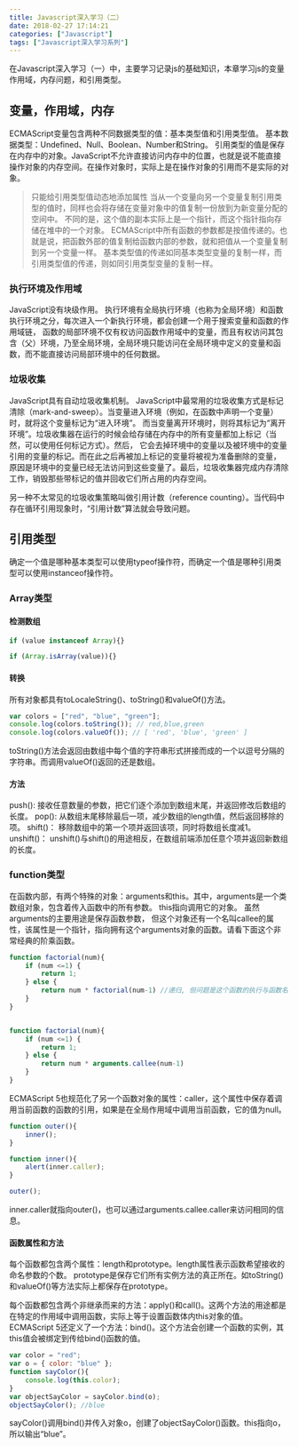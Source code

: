```yaml
---
title: Javascript深入学习（二）
date: 2018-02-27 17:14:21
categories: ["Javascript"]
tags: ["Javascript深入学习系列"]
---
```


在Javascript深入学习（一）中，主要学习记录js的基础知识，本章学习js的变量作用域，内存问题，和引用类型。

<!-- more -->

## 变量，作用域，内存

ECMAScript变量包含两种不同数据类型的值：基本类型值和引用类型值。
基本数据类型：Undefined、Null、Boolean、Number和String。
引用类型的值是保存在内存中的对象。JavaScript不允许直接访问内存中的位置，也就是说不能直接操作对象的内存空间。在操作对象时，实际上是在操作对象的引用而不是实际的对象。

> 只能给引用类型值动态地添加属性
> 当从一个变量向另一个变量复制引用类型的值时，同样也会将存储在变量对象中的值复制一份放到为新变量分配的空间中。
不同的是，这个值的副本实际上是一个指针，而这个指针指向存储在堆中的一个对象。
> ECMAScript中所有函数的参数都是按值传递的。也就是说，把函数外部的值复制给函数内部的参数，就和把值从一个变量复制到另一个变量一样。
基本类型值的传递如同基本类型变量的复制一样，而引用类型值的传递，则如同引用类型变量的复制一样。

### 执行环境及作用域
JavaScript没有块级作用。
执行环境有全局执行环境（也称为全局环境）和函数执行环境之分，每次进入一个新执行环境，都会创建一个用于搜索变量和函数的作用域链，
函数的局部环境不仅有权访问函数作用域中的变量，而且有权访问其包含（父）环境，乃至全局环境，全局环境只能访问在全局环境中定义的变量和函数，而不能直接访问局部环境中的任何数据。

### 垃圾收集

JavaScript具有自动垃圾收集机制。
JavaScript中最常用的垃圾收集方式是标记清除（mark-and-sweep）。当变量进入环境（例如，在函数中声明一个变量）时，就将这个变量标记为“进入环境”。
而当变量离开环境时，则将其标记为“离开环境”。垃圾收集器在运行的时候会给存储在内存中的所有变量都加上标记（当然，可以使用任何标记方式）。然后，
它会去掉环境中的变量以及被环境中的变量引用的变量的标记。而在此之后再被加上标记的变量将被视为准备删除的变量，
原因是环境中的变量已经无法访问到这些变量了。最后，垃圾收集器完成内存清除工作，销毁那些带标记的值并回收它们所占用的内存空间。

另一种不太常见的垃圾收集策略叫做引用计数（reference counting）。当代码中存在循环引用现象时，“引用计数”算法就会导致问题。

## 引用类型
确定一个值是哪种基本类型可以使用typeof操作符，而确定一个值是哪种引用类型可以使用instanceof操作符。

### Array类型

#### 检测数组
``` javascript
if (value instanceof Array){}

if (Array.isArray(value)){}
```

#### 转换
所有对象都具有toLocaleString()、toString()和valueOf()方法。
``` javascript
var colors = ["red", "blue", "green"];
console.log(colors.toString()); // red,blue,green
console.log(colors.valueOf()); // [ 'red', 'blue', 'green' ]
```

toString()方法会返回由数组中每个值的字符串形式拼接而成的一个以逗号分隔的字符串。而调用valueOf()返回的还是数组。

#### 方法
push(): 接收任意数量的参数，把它们逐个添加到数组末尾，并返回修改后数组的长度。
pop(): 从数组末尾移除最后一项，减少数组的length值，然后返回移除的项。
shift()： 移除数组中的第一个项并返回该项，同时将数组长度减1。
unshift()： unshift()与shift()的用途相反，在数组前端添加任意个项并返回新数组的长度。

### function类型
在函数内部，有两个特殊的对象：arguments和this。其中，arguments是一个类数组对象，包含着传入函数中的所有参数。
this指向调用它的对象。
虽然arguments的主要用途是保存函数参数，
但这个对象还有一个名叫callee的属性，该属性是一个指针，指向拥有这个arguments对象的函数。请看下面这个非常经典的阶乘函数。

``` javascript
function factorial(num){
    if (num <=1) {
        return 1;
    } else {
        return num * factorial(num-1) //递归, 但问题是这个函数的执行与函数名factorial紧紧耦合在了一起
    }
}


function factorial(num){
    if (num <=1) {
        return 1;
    } else {
        return num * arguments.callee(num-1)
    }
}
```

ECMAScript 5也规范化了另一个函数对象的属性：caller，这个属性中保存着调用当前函数的函数的引用，如果是在全局作用域中调用当前函数，它的值为null。

``` javascript
function outer(){
    inner();
}

function inner(){
    alert(inner.caller);
}

outer();
```
inner.caller就指向outer()，也可以通过arguments.callee.caller来访问相同的信息。


#### 函数属性和方法
每个函数都包含两个属性：length和prototype。length属性表示函数希望接收的命名参数的个数。
prototype是保存它们所有实例方法的真正所在。如toString()和valueOf()等方法实际上都保存在prototype。

每个函数都包含两个非继承而来的方法：apply()和call()。这两个方法的用途都是在特定的作用域中调用函数，实际上等于设置函数体内this对象的值。
ECMAScript 5还定义了一个方法：bind()。这个方法会创建一个函数的实例，其this值会被绑定到传给bind()函数的值。

``` javascript
var color = "red";
var o = { color: "blue" };
function sayColor(){
    console.log(this.color);
}
var objectSayColor = sayColor.bind(o);
objectSayColor(); //blue
```
sayColor()调用bind()并传入对象o，创建了objectSayColor()函数。this指向o，所以输出“blue”。